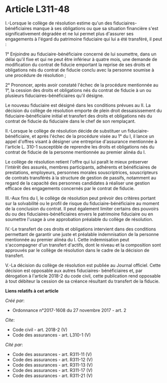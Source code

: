 # Article L311-48

I.-Lorsque le collège de résolution estime qu'un des fiduciaires-bénéficiaires manque à ses obligations ou que sa situation
financière s'est significativement dégradée et ne lui permet plus d'assurer ses engagements à l'égard du patrimoine
fiduciaire qui lui a été transféré, il peut : 

1° Enjoindre au fiduciaire-bénéficiaire concerné de lui soumettre, dans un délai qu'il fixe et qui ne peut être inférieur à
quatre mois, une demande de modification du contrat de fiducie emportant la reprise de ses droits et obligations nés du
contrat de fiducie conclu avec la personne soumise à une procédure de résolution ; 

2° Prononcer, après avoir constaté l'échec de la procédure mentionnée au 1°, la cession des droits et obligations nés du
contrat de fiducie à un ou plusieurs fiduciaires-bénéficiaires qu'il désigne. 

Le nouveau fiduciaire est désigné dans les conditions prévues au II. La décision du collège de résolution emporte de plein
droit dessaisissement du fiduciaire-bénéficiaire initial et transfert des droits et obligations nés du contrat de fiducie du
fiduciaire dans le chef de son remplaçant. 

II.-Lorsque le collège de résolution décide de substituer un fiduciaire-bénéficiaire, et après l'échec de la procédure visée
au 1° du I, il lance un appel d'offres visant à désigner une entreprise d'assurance mentionnée à l'article L. 310-1
susceptible de reprendre les droits et obligations nés du contrat de fiducie de la personne mentionnée au premier alinéa du
I. 

Le collège de résolution retient l'offre qui lui paraît le mieux préserver l'intérêt des assurés, membres participants,
adhérents et bénéficiaires de prestations, employeurs, personnes morales souscriptrices, souscripteurs de contrats transférés
à la structure de gestion de passifs, notamment au regard de la capacité des personnes candidates à réaliser une gestion
efficace des engagements concernés par le contrat de fiducie. 

III.-Aux fins du I, le collège de résolution peut prévoir des critères portant sur la solvabilité ou le profil de risque du
fiduciaire-bénéficiaire au moment de la conclusion du contrat. Il peut également limiter certains des pouvoirs du ou des
fiduciaires-bénéficiaires envers le patrimoine fiduciaire ou en soumettre l'usage à une approbation préalable du collège de
résolution. 

IV.-Le transfert de ces droits et obligations intervient dans des conditions permettant de garantir une juste et préalable
indemnisation de la personne mentionnée au premier alinéa du I. Cette indemnisation peut s'accompagner d'un transfert
d'actifs, dont le niveau et la composition sont approuvés par le collège de résolution dans le cadre de la décision de
transfert. 

V.-La décision du collège de résolution est publiée au Journal officiel. Cette décision est opposable aux autres fiduciaires-
bénéficiaires et, par dérogation à l'article 2018-2 du code civil, cette publication rend opposable à tout débiteur la
cession de sa créance résultant du transfert de la fiducie.

**Liens relatifs à cet article**

_Créé par_:

  - Ordonnance n°2017-1608 du 27 novembre 2017 - art. 2

_Cite_:

  - Code civil - art. 2018-2 (V)
  - Code des assurances - art. L310-1 (V)

_Cité par_:

  - Code des assurances - art. R311-11 (V)
  - Code des assurances - art. R311-12 (V)
  - Code des assurances - art. R311-13 (V)
  - Code des assurances - art. R311-17 (V)
  - Code des assurances - art. R311-21 (V)
